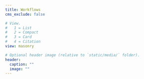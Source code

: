 ```yaml
---
title: Workflows
cms_exclude: false

# View.
#   1 = List
#   2 = Compact
#   3 = Card
#   4 = Citation
view: masonry

# Optional header image (relative to `static/media/` folder).
header:
  caption: ""
  image: ""
---
```

